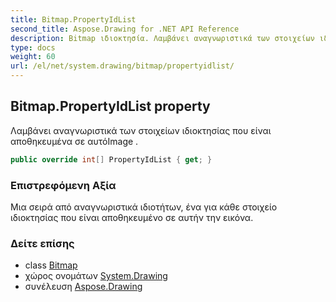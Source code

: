 ```yaml
---
title: Bitmap.PropertyIdList
second_title: Aspose.Drawing for .NET API Reference
description: Bitmap ιδιοκτησία. Λαμβάνει αναγνωριστικά των στοιχείων ιδιοκτησίας που είναι αποθηκευμένα σε αυτόImage .
type: docs
weight: 60
url: /el/net/system.drawing/bitmap/propertyidlist/
---
```

## Bitmap.PropertyIdList property

Λαμβάνει αναγνωριστικά των στοιχείων ιδιοκτησίας που είναι αποθηκευμένα σε αυτόImage .

```csharp
public override int[] PropertyIdList { get; }
```

### Επιστρεφόμενη Αξία

Μια σειρά από αναγνωριστικά ιδιοτήτων, ένα για κάθε στοιχείο ιδιοκτησίας που είναι αποθηκευμένο σε αυτήν την εικόνα.

### Δείτε επίσης

* class [Bitmap](../)
* χώρος ονομάτων [System.Drawing](../../bitmap/)
* συνέλευση [Aspose.Drawing](../../../)



